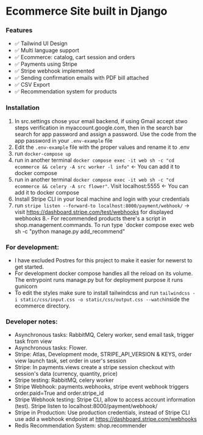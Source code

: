 # Ecommerce Site built in Django


### Features
- ✅ Tailwind UI Design
- ✅ Multi language support
- ✅ Ecommerce: catalog, cart session and orders
- ✅ Payments using Stripe
- ✅ Stripe webhook implemented
- ✅ Sending confirmation emails with PDF bill attached
- ✅ CSV Export
- ✅ Recommendation system for products



### Installation
1. In src.settings chose your email backend, if using Gmail accept stwo steps verification in myaccount.google.com, then in the search bar search for app password and assign a password. Use the code from the app password in your `.env-example` file
2. Edit the `.env-example` file with the proper values and rename it to .env
3. run `docker-compose up`
4. run in another terminal `docker compose exec -it web sh -c "cd ecommerce && celery -A src worker -l info"` <- You can add it to docker compose
5. run in another terminal `docker compose exec -it web sh -c "cd ecommerce && celery -A src flower"`. Visit localhost:5555 <- You can add it to docker compose
6. Install Stripe CLI in your local machine and login with your credentials
7. run `stripe listen --forward-to localhost:8000/payment/webhook/`  -> visit https://dashboard.stripe.com/test/webhooks for displayed webhooks
8.- For recommended products there's a script in shop.management.commands. To run type `docker compose exec web sh -c "python manage.py add_recommend"

### For development:
- I have excluded Postres for this project to make it easier for newerst to get started.
- For development docker compose handles all the reload on its volume. The entrypoint runs manage.py but for deployment purpose it runs gunicorn
- To edit the styles make sure to install tailwindcss and run `tailwindcss -i static/css/input.css -o static/css/output.css --watch`inside the ecommerce directory.



### Developer notes:
- Asynchronous tasks: RabbitMQ, Celery worker, send email task, trigger task from view
- Asynchronous tasks: Flower. 
- Stripe: Atlas, Development mode, STRIPE_API_VERSION & KEYS, order view launch task, set order in user's session
- Stripe: In payments.views create a stripe session checkout with session's data (currency, quantity, price)
- Stripe testing: RabbitMQ, celery worker
- Stripe Webhook: payments.webhooks, stripe event webhook triggers order.paid=True and order.stripe_id
- Stripe Webhook testing: Stripe CLI, allow to access account information (test). Stripe listen to localhost:8000/payment/webhook/ 
- Stripe in Production: Use production credentials, instead of Stripe CLI use add a webhook endpoint at https://dashboard.stripe.com/webhooks 
- Redis Recommendation System: shop.recommender
